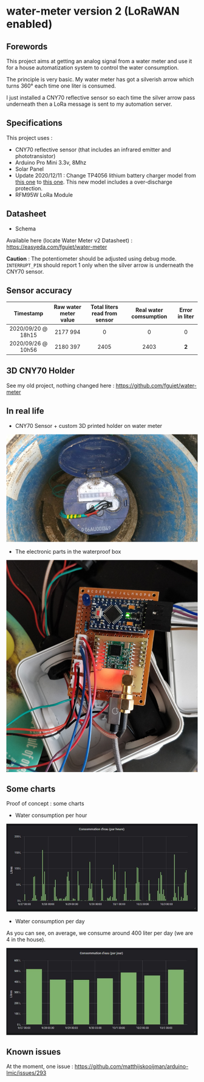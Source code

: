 # water-meter version 2 (LoRaWAN enabled)

## Forewords

This project aims at getting an analog signal from a water meter and use it for a house automatization system to control the water consumption.

The principle is very basic. My water meter has got a silverish arrow which turns 360° each time one liter is consumed.

I just installed a CNY70 reflective sensor so each time the silver arrow pass underneath then a LoRa message is sent to my automation server.

## Specifications

This project uses :

* CNY70 reflective sensor (that includes an infrared emitter and phototransistor)
* Arduino Pro Mini 3.3v, 8Mhz
* Solar Panel
* Update 2020/12/11 : Change TP4056 lithium battery charger model from [this one](https://fr.aliexpress.com/item/32705078422.html) to [this one](https://components101.com/tp4056a-li-ion-battery-chargingdischarging-module). This new model includes a over-discharge protection.
* RFM95W LoRa Module

## Datasheet

* Schema

Available here (locate Water Meter v2 Datasheet) : <https://easyeda.com/fguiet/water-meter>

__Caution__ : The potentiometer should be adjusted using debug mode. `INTERRUPT_PIN` should report 1 only when the silver arrow is underneath the CNY70 sensor.

## Sensor accuracy

| Timestamp | Raw water meter value | Total liters read from sensor |  Real water comsumption |  Error in liter |
|:------------------:|:---------------------:|:-----------------------------------:|:-----------------------:|:--------------------------:|
| 2020/09/20 @ 18h15 | 2177 994 | 0 | 0 | 0 |
| 2020/09/26 @ 10h56 | 2180 397 | 2405 | 2403 | __2__ |

## 3D CNY70 Holder

See my old project, nothing changed here : <https://github.com/fguiet/water-meter>

## In real life

* CNY70 Sensor + custom 3D printed holder on water meter

![Water Meter V2](images/watermeter_cny70.jpg)

* The electronic parts in the waterproof box

![Water Meter V2](images/water-meter-v2-lorawan.png)

## Some charts

Proof of concept : some charts

* Water consumption per hour

![Water Consumption per hour](images/water_consumption_per_hour.jpg)

* Water consumption per day

As you can see, on average, we consume around 400 liter per day (we are 4 in the house).

![Water Consumption per day](images/water_consumption_per_day.jpg)

## Known issues

At the moment, one issue : <https://github.com/matthijskooijman/arduino-lmic/issues/293>
